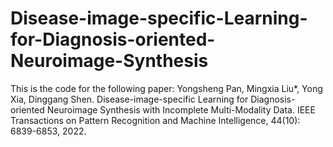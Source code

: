 # Disease-image-specific-Learning-for-Diagnosis-oriented-Neuroimage-Synthesis
This is the code for the following paper:
Yongsheng Pan, Mingxia Liu*, Yong Xia, Dinggang Shen. 
Disease-image-specific Learning for Diagnosis-oriented Neuroimage Synthesis with Incomplete Multi-Modality Data. 
IEEE Transactions on Pattern Recognition and Machine Intelligence, 44(10): 6839-6853, 2022.
